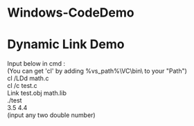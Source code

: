 # Windows-CodeDemo
<h1>Dynamic Link Demo<br></h1>

Input below in cmd : <br>
(You can get 'cl' by adding %vs_path%\VC\bin\ to your "Path") <br>
cl /LDd math.c	<br>
cl /c test.c	<br>
Link test.obj math.lib <br>
./test <br>
3.5 4.4<br>
(input any two double number)
